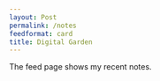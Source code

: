 ```yaml
---
layout: Post
permalink: /notes
feedformat: card
title: Digital Garden
---
```


The feed page shows my recent notes.